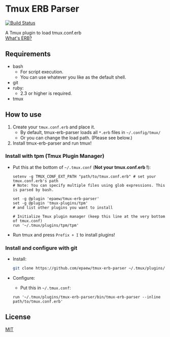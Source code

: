 # Tmux ERB Parser
[![Build Status](https://travis-ci.org/epaew/tmux-erb-parser.svg?branch=master)](https://travis-ci.org/epaew/tmux-erb-parser)

A Tmux plugin to load tmux.conf.erb  
[What's ERB?](https://ruby-doc.org/stdlib-2.5.1/libdoc/erb/rdoc/ERB.html)

## Requirements
* bash
    * For script execution.
    * You can use whatever you like as the default shell.
* git
* ruby:
    * 2.3 or higher is required.
* tmux

## How to use
1. Create your `tmux.conf.erb` and place it.
    * By default, tmux-erb-parser loads all `*.erb` files in `~/.config/tmux/`
    * Or you can change the load path. (Please see below.)
2. Install tmux-erb-parser and run tmux!

### Install with tpm (Tmux Plugin Manager)
* Put this at the bottom of `~/.tmux.conf` (**Not your tmux.conf.erb !**):
    ```tmux
    setenv -g TMUX_CONF_EXT_PATH "path/to/tmux.conf.erb" # set your tmux.conf.erb's path
    # Note: You can specify multiple files using glob expressions. This is parsed by bash.

    set -g @plugin 'epaew/tmux-erb-parser'
    set -g @plugin 'tmux-plugins/tpm'
    # and list other plugins you want to install

    # Initialize Tmux plugin manager (keep this line at the very bottom of tmux.conf)
    run '~/.tmux/plugins/tpm/tpm'
    ```

* Run tmux and press `Prefix + I` to install plugins!

### Install and configure with git
* Install:
    ```bash
    git clone https://github.com/epaew/tmux-erb-parser ~/.tmux/plugins/tmux-erb-parser
    ```

* Configure:
    * Put this in `~/.tmux.conf`:
    ```tmux
    run '~/.tmux/plugins/tmux-erb-parser/bin/tmux-erb-parser --inline path/to/tmux.conf.erb'
    ```

## License
[MIT](LICENSE)
